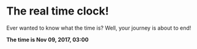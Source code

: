 # The real time clock!

Ever wanted to know what the time is? Well, your journey is about to end!

**The time is Nov 09, 2017, 03:00**